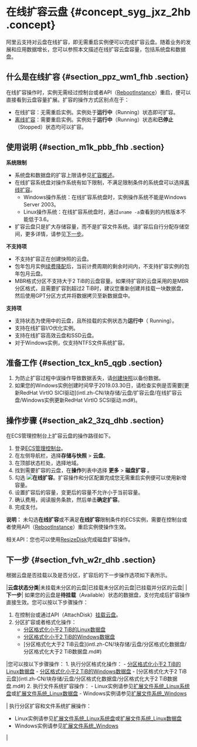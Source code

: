 # 在线扩容云盘 {#concept_syg_jxz_2hb .concept}

阿里云支持对云盘在线扩容，即无需重启实例便可以完成扩容云盘。随着业务的发展和应用数据增长，您可以参照本文描述在线扩容云盘容量，包括系统盘和数据盘。

## 什么是在线扩容 {#section_ppz_wm1_fhb .section}

在线扩容操作时，实例无需经过控制台或者API（[RebootInstance](../intl.zh-CN/API参考/实例/RebootInstance.md#)）重启，便可以直接看到云盘容量扩展。扩容的操作方式区别点在于：

-   在线扩容：无需重启实例。实例处于**运行中**（Running）状态即可扩容。
-   [离线扩容](intl.zh-CN/块存储/云盘/扩容云盘/扩容云盘容量.md#)：需要重启实例。实例处于**运行中**（Running）状态和**已停止**（Stopped）状态均可以扩容。

## 使用说明 {#section_m1k_pbb_fhb .section}

**系统限制** 

-   系统盘和数据盘的扩容上限请参见[扩容概述](intl.zh-CN/块存储/云盘/扩容云盘/扩容概述.md#)。
-   在线扩容系统盘对操作系统有如下限制，不满足限制条件的系统盘可以选择[离线扩容](intl.zh-CN/块存储/云盘/扩容云盘/扩容云盘容量.md#)。
    -   Windows操作系统：在线扩容系统盘时，实例操作系统不能是Windows Server 2003。
    -   Linux操作系统：在线扩容系统盘时，通过`uname -a`查看到的内核版本不能低于3.6。
-   扩容云盘只是扩大存储容量，而不是扩容文件系统。请扩容后自行分配存储空间，更多详情，请参见[下一步](#)。

**不支持项** 

-   不支持扩容正在创建快照的云盘。
-   包年包月实例[续费降配](../intl.zh-CN/产品定价/续费实例/续费降配.md#)后，当前计费周期的剩余时间内，不支持扩容实例的包年包月云盘。
-   MBR格式分区不支持大于2 TiB的云盘容量。如果待扩容的云盘采用的是MBR分区格式，且需要扩容到超过2 TiB时，建议您重新创建并挂载一块数据盘，然后使用GPT分区方式并将数据拷贝至新数据盘中。

**支持项** 

-   支持状态为使用中的云盘，且所挂载的实例状态为**运行中**（ Running）。
-   支持在线扩容I/O优化实例。
-   支持在线扩容高效云盘和SSD云盘。
-   对于Windows实例，仅支持NTFS文件系统扩容。

## 准备工作 {#section_tcx_kn5_qgb .section}

1.  为防止扩容过程中误操作导致数据丢失，请[创建快照](intl.zh-CN/快照/使用快照/创建快照.md#)以备份数据。
2.  如果您的Windows实例创建时间早于2019.03.30日，请检查实例是否需要[更新RedHat VirtIO SICI驱动](intl.zh-CN/块存储/云盘/扩容云盘/在线扩容云盘/Windows实例更新RedHat VirtIO SCSI驱动.md#)。

## 操作步骤 {#section_ak2_3zq_dhb .section}

在ECS管理控制台上扩容云盘的操作路径如下。

1.  登录[ECS管理控制台](https://ecs.console.aliyun.com)。
2.  在左侧导航栏，选择**存储与快照** \> **云盘**。
3.  在顶部状态栏处，选择地域。
4.  找到需要扩容的云盘，在**操作**列表中选择 **更多** \> **磁盘扩容** 。
5.  勾选 ![](http://static-aliyun-doc.oss-cn-hangzhou.aliyuncs.com/assets/img/145922/156214722341189_zh-CN.png)**在线扩容**。扩容操作和分区配置完成您无需重启实例便可以使用新增容量。
6.  设置扩容后的容量，变更后的容量不允许小于当前容量。
7.  确认费用，阅读服务条款，然后单击**确定扩容**。
8.  完成支付。

**说明：** 未勾选**在线扩容**或不满足**在线扩容**限制条件的ECS实例，需要在控制台或者使用API（[RebootInstance](../intl.zh-CN/API参考/实例/RebootInstance.md#)）重启实例使操作生效。

相关API：您也可以使用[ResizeDisk](../intl.zh-CN/API参考/磁盘/ResizeDisk.md#)完成磁盘扩容操作。

## 下一步 {#section_fvh_w2r_dhb .section}

根据云盘是否挂载以及是否分区，扩容后的下一步操作选项如下表所示。

|**云盘状态分类**|未挂载未分区的云盘|已挂载未分区的云盘|已挂载并分区的云盘|
|**下一步**| 如果您的云盘是**待挂载**（Available）状态的数据盘，支付完成后扩容操作直接生效。您可以按以下步骤操作：

 1.  在控制台或通过API（AttachDisk）[挂载云盘](intl.zh-CN/块存储/云盘/挂载云盘.md#)。
2.  分区扩容或者格式化操作：
    -   [分区格式化小于2 TiB的Linux数据盘](../intl.zh-CN/个人版快速入门/格式化数据盘/Linux格式化数据盘.md#)
    -   [分区格式化小于2 TiB的Windows数据盘](../intl.zh-CN/个人版快速入门/格式化数据盘/Windows格式化数据盘.md#)
    -   [分区格式化大于2 TiB云盘](intl.zh-CN/块存储/云盘/分区格式化数据盘/分区格式化大于2 TiB数据盘.md#)

 |您可以按以下步骤操作： 1.  执行分区格式化操作：
    -   [分区格式化小于2 TiB的Linux数据盘](../intl.zh-CN/个人版快速入门/格式化数据盘/Linux格式化数据盘.md#)
    -   [分区格式化小于2 TiB的Windows数据盘](../intl.zh-CN/个人版快速入门/格式化数据盘/Windows格式化数据盘.md#)
    -   [分区格式化大于2 TiB云盘](intl.zh-CN/块存储/云盘/分区格式化数据盘/分区格式化大于2 TiB数据盘.md#)
2.  执行文件系统扩容操作：
    -   Linux实例请参见[扩展文件系统\_Linux系统盘](intl.zh-CN/隐藏/在线扩容/扩展文件系统_Linux系统盘.md#)或[扩展文件系统\_Linux数据盘](intl.zh-CN/隐藏/在线扩容/扩展文件系统_Linux数据盘.md#)
    -   Windows实例请参见[扩展文件系统\_Windows](intl.zh-CN/隐藏/在线扩容/扩展文件系统_Windows.md#)

 | 执行分区扩容和文件系统扩展操作：

 -   Linux实例请参见[扩展文件系统\_Linux系统盘](intl.zh-CN/隐藏/在线扩容/扩展文件系统_Linux系统盘.md#)或[扩展文件系统\_Linux数据盘](intl.zh-CN/隐藏/在线扩容/扩展文件系统_Linux数据盘.md#)
-   Windows实例请参见[扩展文件系统\_Windows](intl.zh-CN/隐藏/在线扩容/扩展文件系统_Windows.md#)

 |

